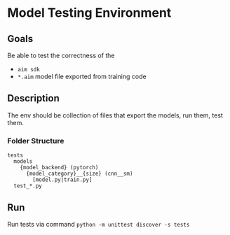# Model Testing Environment

## Goals
Be able to test the correctness of the
 - `aim sdk`
 - `*.aim` model file exported from training code

## Description
The env should be collection of files that export the models, run them, test them.

### Folder Structure

```
tests
  models
    {model_backend} (pytorch)
      {model_category}__{size} (cnn__sm)
        [model.py|train.py]
  test_*.py
```

## Run
Run tests via command `python -m unittest discover -s tests`